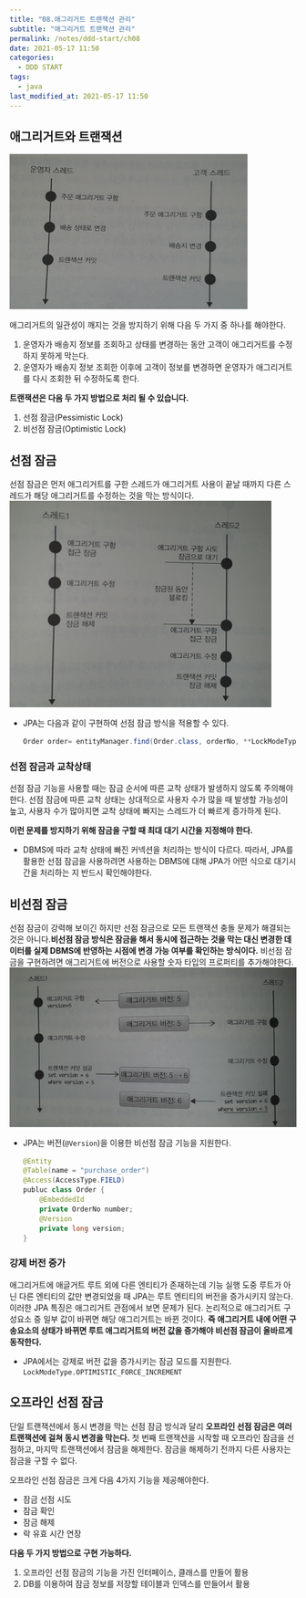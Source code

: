 ```yaml
---
title: "08.애그리거트 트랜잭션 관리"
subtitle: "애그리거트 트랜잭션 관리"
permalink: /notes/ddd-start/ch08
date: 2021-05-17 11:50
categories:
  - DDD START
tags:
  - java
last_modified_at: 2021-05-17 11:50
---
```


## 애그리거트와 트랜잭션
![image8-1.png](/assets/images/posts/ddd-start/image8-1.png)

애그리거트의 일관성이 깨지는 것을 방지하기 위해 다음 두 가지 중 하나를 해야한다.

1. 운영자가 배송지 정보를 조회하고 상태를 변경하는 동안 고객이 애그리거트를 수정하지 못하게 막는다.
2. 운영자가 배송지 정보 조회한 이후에 고객이 정보를 변경하면 운영자가 애그리거트를 다시 조회한 뒤 수정하도록 한다.

**트랜잭션은 다음 두 가지 방법으로 처리 될 수 있습니다.**

1. 선점 잠금(Pessimistic Lock)
2. 비선점 잠금(Optimistic Lock)

## 선점 잠금
선점 잠금은 먼저 애그리거트를 구한 스레드가 애그리거트 사용이 끝날 때까지 다른 스레드가 해당 애그리거트를 수정하는 것을 막는 방식이다.
![image8-2.png](/assets/images/posts/ddd-start/image8-2.png)

- JPA는 다음과 같이 구현하여 선점 잠금 방식을 적용할 수 있다.

    ```java
    Order order= entityManager.find(Order.class, orderNo, **LockModeType.PESSIMISTIC_WRITE**)
    ```

### 선점 잠금과 교착상태
선점 잠금 기능을 사용할 때는 잠금 순서에 따른 교착 상태가 발생하지 않도록 주의해야 한다.
선점 잠금에 따른 교착 상태는 상대적으로 사용자 수가 많을 때 발생할 가능성이 높고, 사용자 수가 많아지면 교착 상태에 빠지는 스레드가 더 빠르게 증가하게 된다.

**이런 문제를 방지하기 위해 잠금을 구할 때 최대 대기 시간을 지정해야 한다.**

- DBMS에 따라 교착 상태에 빠진 커넥션을 처리하는 방식이 다르다. 따라서, JPA를 활용한 선점 잠금을 사용하려면 사용하는 DBMS에 대해 JPA가 어떤 식으로 대기시간을 처리하는 지 반드시 확인해야한다.

## 비선점 잠금
선점 잠금이 강력해 보이긴 하지만 선점 잠금으로 모든 트랜잭션 충돌 문제가 해결되는 것은 아니다.**비선점 잠금 방식은 잠금을 해서 동시에 접근하는 것을 막는 대신 변경한 데이터를 실제 DBMS에 반영하는 시점에 변경 가능 여부를 확인하는 방식이다.** 비선점 잠금을 구현하려면 애그리거트에 버전으로 사용할 숫자 타입의 프로퍼티를 추가해야한다.
![image8-3.png](/assets/images/posts/ddd-start/image8-3.png)

- JPA는 버전(`@Version`)을 이용한 비선점 잠금 기능을 지원한다.

    ```java
    @Entity
    @Table(name = "purchase_order")
    @Access(AccessType.FIELD)
    publuc class Order {
    	@EmbeddedId
    	private OrderNo number;
    	@Version
    	private long version;
    }
    ```

### 강제 버전 증가
애그리거트에 애글거트 루트 외에 다른 엔티티가 존재하는데 기능 실행 도중 루트가 아닌 다른 엔티티의 값만 변경되었을 때 JPA는 루트 엔티티의 버전을 증가시키지 않는다.
이러한 JPA 특징은 애그리거트 관점에서 보면 문제가 된다. 논리적으로 애그리거트 구성요소 중 일부 값이 바뀌면 해당 애그리거트는 바뀐 것이다. **즉 애그리거트 내에 어떤 구송요소의 상태가 바뀌면 루트 애그리거트의 버전 값을 증가해야 비선점 잠금이 올바르게 동작한다.** 

- JPA에서는 강제로 버전 값을 증가시키는 잠금 모드를 지원한다.
`LockModeType.OPTIMISTIC_FORCE_INCREMENT`

## 오프라인 선점 잠금
단일 트랜잭션에서 동시 변경을 막는 선점 잠금 방식과 달리 **오프라인 선점 잠금은 여러 트랜잭션에 걸쳐 동시 변경을 막는다.** 첫 번째 트랜잭션을 시작할 때 오프라인 잠금을 선점하고, 마지막 트랜잭션에서 잠금을 해제한다. 잠금을 해제하기 전까지 다른 사용자는 잠금을 구할 수 없다.

오프라인 선점 잠금은 크게 다음 4가지 기능을 제공해야한다.

- 잠금 선점 시도
- 잠금 확인
- 잠금 해제
- 락 유효 시간 연장

**다음 두 가지 방법으로 구현 가능하다.**
1. 오프라인 선점 잠금의 기능을 가진 인터페이스, 클래스를 만들어 활용
2. DB를 이용하여 잠금 정보를 저장할 테이블과 인덱스를 만들어서 활용